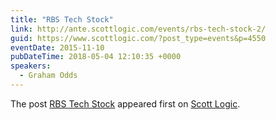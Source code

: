 ```yaml
---
title: "RBS Tech Stock"
link: http://ante.scottlogic.com/events/rbs-tech-stock-2/
guid: https://www.scottlogic.com/?post_type=events&p=4550
eventDate: 2015-11-10
pubDateTime: 2018-05-04 12:10:35 +0000
speakers:
  - Graham Odds
---
```


<p>The post <a rel="nofollow" href="http://ante.scottlogic.com/events/rbs-tech-stock-2/">RBS Tech Stock</a> appeared first on <a rel="nofollow" href="http://ante.scottlogic.com">Scott Logic</a>.</p>